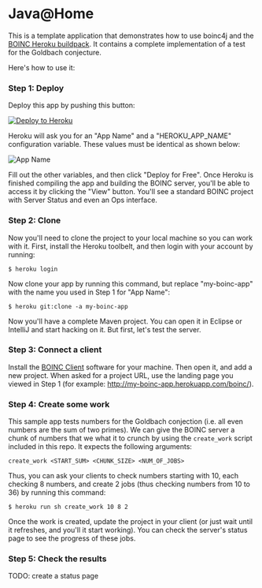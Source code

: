 # Java@Home

This is a template application that demonstrates how to use boinc4j and the [BOINC Heroku buildpack]().
It contains a complete implementation of a test for the Goldbach conjecture.

Here's how to use it:

### Step 1: Deploy

Deploy this app by pushing this button:

[![Deploy to Heroku](https://www.herokucdn.com/deploy/button.png)](https://heroku.com/deploy)

Heroku will ask you for an "App Name" and a "HEROKU_APP_NAME" configuration variable. These values must be
identical as shown below:

![App Name](https://dl.dropboxusercontent.com/u/1935391/boinc4j_app_name.png)

Fill out the other variables, and then click "Deploy for Free". Once Heroku is finished compiling the app and building
the BOINC server, you'll be able to access it by clicking the "View" button. You'll see a standard BOINC project with
Server Status and even an Ops interface.

### Step 2: Clone

Now you'll need to clone the project to your local machine so you can work with it. First, install the Heroku toolbelt,
and then login with your account by running:

```
$ heroku login
```

Now clone your app by running this command, but replace "my-boinc-app" with the name you used in Step 1 for "App Name":

```
$ heroku git:clone -a my-boinc-app
```

Now you'll have a complete Maven project. You can open it in Eclipse or IntelliJ and start hacking on it. But first,
let's test the server.

### Step 3: Connect a client

Install the [BOINC Client](http://boinc.berkeley.edu/download.php) software for your machine. Then open it, and
add a new project. When asked for a project URL, use the landing page you viewed in Step 1
(for example: http://my-boinc-app.herokuapp.com/boinc/).

### Step 4: Create some work

This sample app tests numbers for the Goldbach conjection (i.e. all even numbers are the sum of two primes).
We can give the BOINC server a chunk of numbers that we what it to crunch by using the `create_work` script
included in this repo. It expects the following arguments:

```
create_work <START_SUM> <CHUNK_SIZE> <NUM_OF_JOBS>
```

Thus, you can ask your clients to check numbers starting with 10, each checking 8 numbers, and create 2 jobs
(thus checking numbers from 10 to 36) by running this command:

```
$ heroku run sh create_work 10 8 2
```

Once the work is created, update the project in your client (or just wait until it refreshes, and you'll it start
working). You can check the server's status page to see the progress of these jobs.

### Step 5: Check the results

TODO: create a status page

